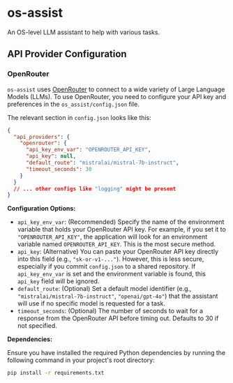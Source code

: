 # os-assist
An OS-level LLM assistant to help with various tasks.

## API Provider Configuration

### OpenRouter

`os-assist` uses [OpenRouter](https://openrouter.ai/) to connect to a wide variety of Large Language Models (LLMs). To use OpenRouter, you need to configure your API key and preferences in the `os_assist/config.json` file.

The relevant section in `config.json` looks like this:

```json
{
  "api_providers": {
    "openrouter": {
      "api_key_env_var": "OPENROUTER_API_KEY",
      "api_key": null,
      "default_route": "mistralai/mistral-7b-instruct",
      "timeout_seconds": 30
    }
  }
  // ... other configs like "logging" might be present
}
```

**Configuration Options:**

*   `api_key_env_var`: (Recommended) Specify the name of the environment variable that holds your OpenRouter API key. For example, if you set it to `"OPENROUTER_API_KEY"`, the application will look for an environment variable named `OPENROUTER_API_KEY`. This is the most secure method.
*   `api_key`: (Alternative) You can paste your OpenRouter API key directly into this field (e.g., `"sk-or-v1-..."`). However, this is less secure, especially if you commit `config.json` to a shared repository. If `api_key_env_var` is set and the environment variable is found, this `api_key` field will be ignored.
*   `default_route`: (Optional) Set a default model identifier (e.g., `"mistralai/mistral-7b-instruct"`, `"openai/gpt-4o"`) that the assistant will use if no specific model is requested for a task.
*   `timeout_seconds`: (Optional) The number of seconds to wait for a response from the OpenRouter API before timing out. Defaults to 30 if not specified.

**Dependencies:**

Ensure you have installed the required Python dependencies by running the following command in your project's root directory:
```bash
pip install -r requirements.txt
```
